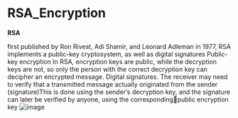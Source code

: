 RSA_Encryption
==========

**RSA** 

first published by Ron Rivest, Adi Shamir, and Leonard Adleman in 1977,
RSA implements a public-key cryptosystem, as well as digital signatures
Public-key encryption
In RSA, encryption keys are public, while the decryption keys are not, so only the person with the correct decryption key can decipher an encrypted message.
Digital signatures.
The receiver may need to verify that a transmitted message actually originated from the sender (signature)This is done using the sender’s decryption key, and the signature can later be verified by anyone, using the correspondingpublic encryption key
![image](https://user-images.githubusercontent.com/49055941/146977483-910b244f-ab0b-4968-abac-7fbf14c37be5.png)
